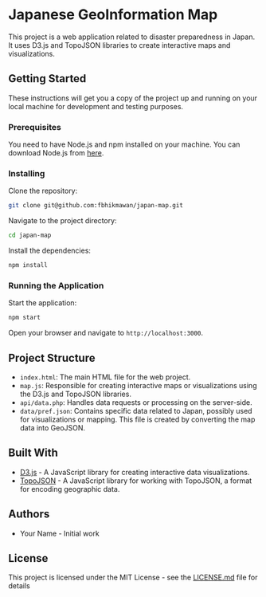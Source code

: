 # Japanese GeoInformation Map

This project is a web application related to disaster preparedness in Japan. It uses D3.js and TopoJSON libraries to create interactive maps and visualizations.

## Getting Started

These instructions will get you a copy of the project up and running on your local machine for development and testing purposes.

### Prerequisites

You need to have Node.js and npm installed on your machine. You can download Node.js from [here](https://nodejs.org/).

### Installing

Clone the repository:

```bash
git clone git@github.com:fbhikmawan/japan-map.git
```

Navigate to the project directory:

```bash
cd japan-map
```

Install the dependencies:

```bash
npm install
```

### Running the Application

Start the application:

```bash
npm start
```

Open your browser and navigate to `http://localhost:3000`.

## Project Structure

- `index.html`: The main HTML file for the web project.
- `map.js`: Responsible for creating interactive maps or visualizations using the D3.js and TopoJSON libraries.
- `api/data.php`: Handles data requests or processing on the server-side.
- `data/pref.json`: Contains specific data related to Japan, possibly used for visualizations or mapping. This file is created by converting the map data into GeoJSON.

## Built With

- [D3.js](https://d3js.org/) - A JavaScript library for creating interactive data visualizations.
- [TopoJSON](https://github.com/topojson/topojson) - A JavaScript library for working with TopoJSON, a format for encoding geographic data.

## Authors

- Your Name - Initial work

## License

This project is licensed under the MIT License - see the [LICENSE.md](LICENSE.md) file for details